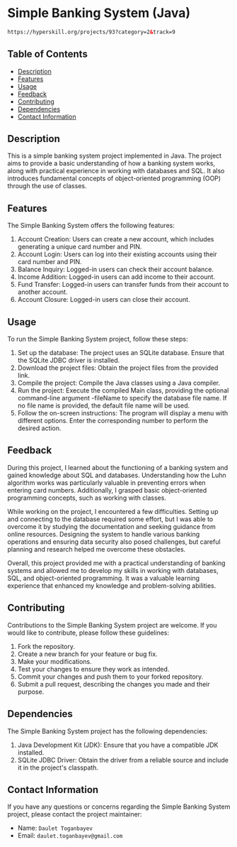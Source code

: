 # Simple Banking System (Java)
```html
https://hyperskill.org/projects/93?category=2&track=9
```

## Table of Contents
- [Description](#description)
- [Features](#features)
- [Usage](#usage)
- [Feedback](#feedback)
- [Contributing](#contributing)
- [Dependencies](#dependencies)
- [Contact Information](#contact-information)

## Description
This is a simple banking system project implemented in Java. The project aims to provide a basic understanding of how a banking system works, along with practical experience in working with databases and SQL. It also introduces fundamental concepts of object-oriented programming (OOP) through the use of classes.

## Features
The Simple Banking System offers the following features:

1. Account Creation: Users can create a new account, which includes generating a unique card number and PIN.
2. Account Login: Users can log into their existing accounts using their card number and PIN.
3. Balance Inquiry: Logged-in users can check their account balance.
4. Income Addition: Logged-in users can add income to their account.
5. Fund Transfer: Logged-in users can transfer funds from their account to another account.
6. Account Closure: Logged-in users can close their account.

## Usage
To run the Simple Banking System project, follow these steps:

1. Set up the database: The project uses an SQLite database. Ensure that the SQLite JDBC driver is installed.
2. Download the project files: Obtain the project files from the provided link.
3. Compile the project: Compile the Java classes using a Java compiler.
4. Run the project: Execute the compiled Main class, providing the optional command-line argument -fileName to specify the database file name. If no file name is provided, the default file name will be used.
5. Follow the on-screen instructions: The program will display a menu with different options. Enter the corresponding number to perform the desired action.

## Feedback
During this project, I learned about the functioning of a banking system and gained knowledge about SQL and databases. Understanding how the Luhn algorithm works was particularly valuable in preventing errors when entering card numbers. Additionally, I grasped basic object-oriented programming concepts, such as working with classes.

While working on the project, I encountered a few difficulties. Setting up and connecting to the database required some effort, but I was able to overcome it by studying the documentation and seeking guidance from online resources. Designing the system to handle various banking operations and ensuring data security also posed challenges, but careful planning and research helped me overcome these obstacles.

Overall, this project provided me with a practical understanding of banking systems and allowed me to develop my skills in working with databases, SQL, and object-oriented programming. It was a valuable learning experience that enhanced my knowledge and problem-solving abilities.

## Contributing
Contributions to the Simple Banking System project are welcome. If you would like to contribute, please follow these guidelines:

1. Fork the repository.
2. Create a new branch for your feature or bug fix.
3. Make your modifications.
4. Test your changes to ensure they work as intended.
5. Commit your changes and push them to your forked repository.
6. Submit a pull request, describing the changes you made and their purpose.

## Dependencies
The Simple Banking System project has the following dependencies:

1. Java Development Kit (JDK): Ensure that you have a compatible JDK installed.
2. SQLite JDBC Driver: Obtain the driver from a reliable source and include it in the project's classpath.

## Contact Information
If you have any questions or concerns regarding the Simple Banking System project, please contact the project maintainer:
- Name: ```Daulet Toganbayev```
- Email: ```daulet.toganbayev@gmail.com```